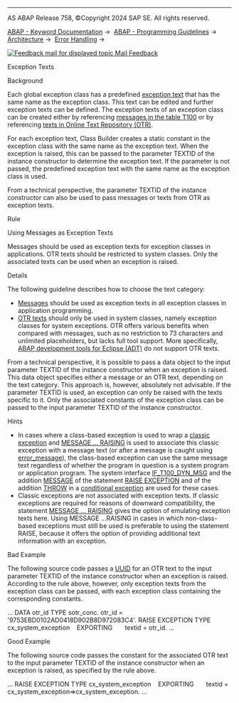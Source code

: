   

* * *

AS ABAP Release 758, ©Copyright 2024 SAP SE. All rights reserved.

[ABAP - Keyword Documentation](javascript:call_link\('abenabap.htm'\)) →  [ABAP - Programming Guidelines](javascript:call_link\('abenabap_pgl.htm'\)) →  [Architecture](javascript:call_link\('abenarchitecture_gdl.htm'\)) →  [Error Handling](javascript:call_link\('abenerror_handling_gdl.htm'\)) → 

 [![](Mail.gif?object=Mail.gif "Feedback mail for displayed topic") Mail Feedback](mailto:f1_help@sap.com?subject=Feedback%20on%20ABAP%20Documentation&body=Document:%20Exception%20Texts%2C%20ABENEXCEPTION_TEXTS_GUIDL%2C%20758%0D%0A%0D%0AError:%0D%0A%0D%0A%0D%0A%0D%0ASuggestion%20for%20improvement:)

Exception Texts

Background   

Each global exception class has a predefined [exception text](javascript:call_link\('abenexception_texts.htm'\)) that has the same name as the exception class. This text can be edited and further exception texts can be defined. The exception texts of an exception class can be created either by referencing [messages in the table T100](javascript:call_link\('abenexception_texts_t100.htm'\)) or by referencing [texts in Online Text Repository (OTR)](javascript:call_link\('abenexception_texts_internal.htm'\)).

For each exception text, Class Builder creates a static constant in the exception class with the same name as the exception text. When the exception is raised, this can be passed to the parameter TEXTID of the instance constructor to determine the exception text. If the parameter is not passed, the predefined exception text with the same name as the exception class is used.

From a technical perspective, the parameter TEXTID of the instance constructor can also be used to pass messages or texts from OTR as exception texts.

Rule   

Using Messages as Exception Texts

Messages should be used as exception texts for exception classes in applications. OTR texts should be restricted to system classes. Only the associated texts can be used when an exception is raised.

Details   

The following guideline describes how to choose the text category:

-   [Messages](javascript:call_link\('abenexception_texts_t100.htm'\)) should be used as exception texts in all exception classes in application programming.
-   [OTR texts](javascript:call_link\('abenexception_texts_internal.htm'\)) should only be used in system classes, namely exception classes for system exceptions. OTR offers various benefits when compared with messages, such as no restriction to 73 characters and unlimited placeholders, but lacks full tool support. More specifically, [ABAP development tools for Eclipse (ADT)](javascript:call_link\('abenadt_glosry.htm'\) "Glossary Entry") do not support OTR texts.

From a technical perspective, it is possible to pass a data object to the input parameter TEXTID of the instance constructor when an exception is raised. This data object specifies either a message or an OTR text, depending on the text category. This approach is, however, absolutely not advisable. If the parameter TEXTID is used, an exception can only be raised with the texts specific to it. Only the associated constants of the exception class can be passed to the input parameter TEXTID of the instance constructor.

Hints

-   In cases where a class-based exception is used to wrap a [classic exception](javascript:call_link\('abenclass_exception_guidl.htm'\) "Guideline") and [MESSAGE ... RAISING](javascript:call_link\('abapmessage_raising.htm'\)) is used to associate this classic exception with a message text (or after a message is caught using [error\_message](javascript:call_link\('abapcall_function_parameter.htm'\))), the class-based exception can use the same message text regardless of whether the program in question is a system program or application program. The system interface [IF\_T100\_DYN\_MSG](javascript:call_link\('abenif_t100_dyn_msg.htm'\)) and the addition [MESSAGE](javascript:call_link\('abapraise_exception_message.htm'\)) of the statement [RAISE EXCEPTION](javascript:call_link\('abapraise_exception_class.htm'\)) and of the addition [THROW](javascript:call_link\('abenconditional_expression_result.htm'\)) in a [conditional exception](javascript:call_link\('abenconditional_expressions.htm'\)) are used for these cases.
-   Classic exceptions are not associated with exception texts. If classic exceptions are required for reasons of downward compatibility, the statement [MESSAGE ... RAISING](javascript:call_link\('abapmessage_raising.htm'\)) gives the option of emulating exception texts here. Using MESSAGE ...RAISING in cases in which non-class-based exceptions must still be used is preferable to using the statement RAISE, because it offers the option of providing additional text information with an exception.

Bad Example

The following source code passes a [UUID](javascript:call_link\('abenuuid_glosry.htm'\) "Glossary Entry") for an OTR text to the input parameter TEXTID of the instance constructor when an exception is raised. According to the rule above, however, only exception texts from the exception class can be passed, with each exception class containing the corresponding constants.

...
DATA otr\_id TYPE sotr\_conc.
otr\_id = '9753EBD0102AD0418D902B8D972083C4'.
RAISE EXCEPTION TYPE cx\_system\_exception
   EXPORTING
      textid = otr\_id.
...

Good Example

The following source code passes the constant for the associated OTR text to the input parameter TEXTID of the instance constructor when an exception is raised, as specified by the rule above.

...
RAISE EXCEPTION TYPE cx\_system\_exception
   EXPORTING
      textid = cx\_system\_exception=>cx\_system\_exception.
...